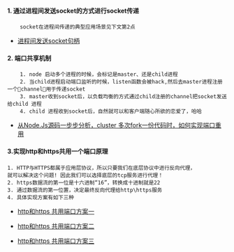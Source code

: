 

#### 1. 通过进程间发送socket的方式进行socket传递
```
    socket在进程间传递的典型应用场景见下文第2点
```
* [进程间发送socket句柄](https://github.com/lvgithub/blog/blob/master/send%20socket/readme.md)


#### 2. 端口共享机制
```
    1. node 启动多个进程的时候，会标记是master、还是child进程
    2. 当child进程启动端口监听的时候，listen函数会被hack,然后去master进程注册一个channel用于传递socket
    3. master收到socket后，以负载均衡的方式通过child注册的channel把socket发送给child 进程
    4. child 进程收到socket后，自然就可以和客户端随心所欲的恋爱了，哈哈
```
* [从Node.Js源码一步步分析，cluster 多次fork一份代码时，如何实现端口重用](https://github.com/lvgithub/blog/blob/master/cluster.md)


#### 3.实现http和https共用一个端口原理
```
1. HTTP与HTTPS都属于应用层协议，所以只要我们在底层协议中进行反向代理，
就可以解决这个问题! 因此我们可以选择底层的tcp服务进行代理！
2. https数据流的第一位是十六进制“16”，转换成十进制就是22
3. 通过数据流的第一位置，决定最终反向代理给http\https服务
4. 具体实现方案有如下三种
```
* [http和https 共用端口方案一](https://github.com/lvgithub/blog/blob/master/http%E5%92%8Chttps%20%E5%85%B1%E7%94%A8%E7%AB%AF%E5%8F%A3%E6%96%B9%E6%A1%88%2001/proxy.js)

* [http和https 共用端口方案二](https://github.com/lvgithub/blog/blob/master/http%E5%92%8Chttps%20%E5%85%B1%E7%94%A8%E7%AB%AF%E5%8F%A3%E6%96%B9%E6%A1%88%2002/proxy.js)

* [http和https 共用端口方案三](https://github.com/lvgithub/blog/blob/master/http%E5%92%8Chttps%20%E5%85%B1%E7%94%A8%E7%AB%AF%E5%8F%A3%E6%96%B9%E6%A1%88%2003/proxy.js)




